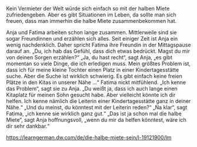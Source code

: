 Kein Vermieter der Welt würde sich einfach so mit der halben Miete zufriedengeben. Aber es gibt Situationen im Leben, da sollte man sich freuen, dass man immerhin die halbe Miete zusammenbekommen hat.

Anja und Fatima arbeiten schon lange zusammen. Mittlerweile sind sie sogar Freundinnen und erzählen sich alles. Seit einiger Zeit ist Anja ein wenig nachdenklich. Daher spricht Fatima ihre Freundin in der Mittagspause darauf an. „Du, ich hab das Gefühl, dass dich etwas bedrückt. Magst du mir von deinen Sorgen erzählen?“ „Ja, du hast recht“, sagt Anja, „es gibt momentan so viele Dinge, die ich erledigen muss. Mein größtes Problem ist, dass ich für meine kleine Tochter einen Platz in einer Kindertagesstätte suche. Aber die Suche ist wirklich schwierig. Es gibt einfach keine freien Plätze in den Kitas in unserer Nähe …“ Fatima nickt mitfühlend. „Ich kenne das Problem“, sagt sie zu Anja. „Du weißt ja, dass ich auch lange einen Kitaplatz für meinen Sohn gesucht habe. Aber vielleicht könnte ich dir helfen. Ich kenne nämlich die Leiterin einer Kindertagesstätte ganz in deiner Nähe.“ „Und du meinst, du könntest mit der Leiterin reden?“ „Na klar“, sagt Fatima, „ich kenne sie wirklich ganz gut.“ „Das ist ja schon mal die halbe Miete“, sagt Anja hoffnungsvoll, „wenn du mir da helfen könntest, wäre ich dir sehr dankbar.“

 https://learngerman.dw.com/de/die-halbe-miete-sein/l-19121900/lm